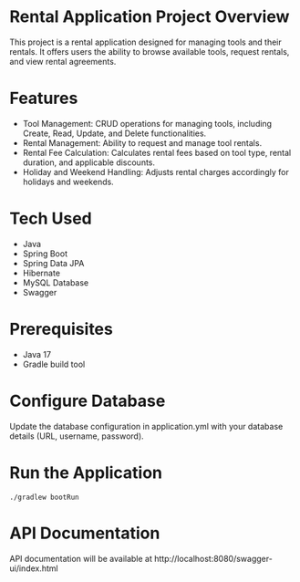 # Rental Application Project Overview
This project is a rental application designed for managing tools and their rentals. It offers users the ability to browse available tools, request rentals, and view rental agreements.

# Features
- Tool Management: CRUD operations for managing tools, including Create, Read, Update, and Delete functionalities.
- Rental Management: Ability to request and manage tool rentals.
- Rental Fee Calculation: Calculates rental fees based on tool type, rental duration, and applicable discounts.
- Holiday and Weekend Handling: Adjusts rental charges accordingly for holidays and weekends.

# Tech Used
- Java 
- Spring Boot
- Spring Data JPA
- Hibernate
- MySQL Database
- Swagger

# Prerequisites
- Java 17
- Gradle build tool

# Configure Database
Update the database configuration in application.yml with your database details (URL, username, password).

# Run the Application
````
./gradlew bootRun
````


# API Documentation 
API documentation will be available at http://localhost:8080/swagger-ui/index.html

